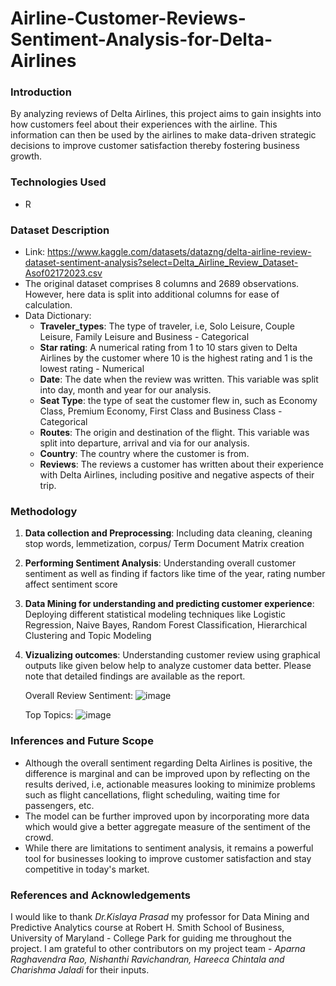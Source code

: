 # Airline-Customer-Reviews-Sentiment-Analysis-for-Delta-Airlines


### Introduction

By analyzing reviews of Delta Airlines, this project aims to gain insights into how customers feel about their experiences with the airline. This information can then be used by the airlines to make data-driven strategic decisions to improve customer satisfaction thereby fostering business growth.


### Technologies Used

- R


### Dataset Description

- Link: https://www.kaggle.com/datasets/datazng/delta-airline-review-dataset-sentiment-analysis?select=Delta_Airline_Review_Dataset-Asof02172023.csv
- The original dataset comprises 8 columns and 2689 observations. However, here data is split into additional columns for ease of calculation.
- Data Dictionary:
    - **Traveler_types**: The type of traveler, i.e, Solo Leisure, Couple Leisure, Family Leisure and Business - Categorical
    - **Star rating**: A numerical rating from 1 to 10 stars given to Delta Airlines by the customer where 10 is the highest rating and 1 is the lowest rating - Numerical
    - **Date**: The date when the review was written. This variable was split into day, month and year for our analysis.
    - **Seat Type**: the type of seat the customer flew in, such as Economy Class, Premium Economy, First Class and Business Class - Categorical
    - **Routes**: The origin and destination of the flight. This variable was split into departure, arrival and via for our analysis.
    - **Country**: The country where the customer is from.
    - **Reviews**: The reviews a customer has written about their experience with Delta Airlines, including positive and negative aspects of their trip.

      
### Methodology

1. **Data collection and Preprocessing**:
       Including data cleaning, cleaning stop words, lemmetization, corpus/ Term Document Matrix creation
2. **Performing Sentiment Analysis**:
       Understanding overall customer sentiment as well as finding if factors like time of the year, rating number affect sentiment score  
3. **Data Mining for understanding and predicting customer experience**:
       Deploying different statistical modeling techniques like Logistic Regression, Naive Bayes, Random Forest Classification, Hierarchical Clustering and Topic Modeling
4. **Vizualizing outcomes**:
       Understanding customer review using graphical outputs like given below help to analyze customer data better. Please note that detailed findings are available as the report.

      Overall Review Sentiment:
       ![image](https://github.com/AYamdagni/Delta-Airline-Reviews-Sentiment-Analysis/assets/136560732/ec27eefe-1a65-4f57-ab3f-ec77f528966a)

      Top Topics:
       ![image](https://github.com/AYamdagni/Delta-Airline-Reviews-Sentiment-Analysis/assets/136560732/8cfaced7-c40e-459f-93bd-3ce8fb95c457)


### Inferences and Future Scope

- Although the overall sentiment regarding Delta Airlines is positive, the difference is marginal and can be improved upon by reflecting on the results derived, i.e, actionable measures looking to minimize problems such as flight cancellations, flight scheduling, waiting time for passengers, etc.
- The model can be further improved upon by incorporating more data which would give a better aggregate measure of the sentiment of the crowd.
- While there are limitations to sentiment analysis, it remains a powerful tool for businesses looking to improve customer satisfaction and stay competitive in today's market.


### References and Acknowledgements

I would like to thank _Dr.Kislaya Prasad_ my professor for Data Mining and Predictive Analytics course at Robert H. Smith School of Business, University of Maryland - College Park for guiding me throughout the project. I am grateful to other contributors on my project team - _Aparna Raghavendra Rao, Nishanthi Ravichandran, Hareeca Chintala and Charishma Jaladi_ for their inputs.






